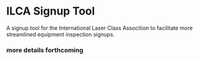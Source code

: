 # ILCA Signup Tool

A signup tool for the International Laser Class Assocition to facilitate more streamlined equipment inspection signups.

### more details forthcoming
